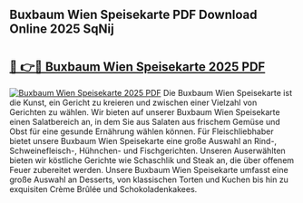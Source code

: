 ## Buxbaum Wien Speisekarte PDF Download Online 2025 SqNij

# <h2><a href="http://gcahg1.nevu.top/?p=Buxbaum+Wien+Speisekarte">🔗 👉🔴 Buxbaum Wien Speisekarte 2025 PDF</a></h2>

[![Buxbaum Wien Speisekarte 2025 PDF](https://i.imgur.com/dBaPXMq.png)](http://gcahg1.nevu.top/?p=Buxbaum+Wien+Speisekarte)
Die Buxbaum Wien Speisekarte ist die Kunst, ein Gericht zu kreieren und zwischen einer Vielzahl von Gerichten zu wählen. Wir bieten auf unserer Buxbaum Wien Speisekarte einen Salatbereich an, in dem Sie aus Salaten aus frischem Gemüse und Obst für eine gesunde Ernährung wählen können. Für Fleischliebhaber bietet unsere Buxbaum Wien Speisekarte eine große Auswahl an Rind-, Schweinefleisch-, Hühnchen- und Fischgerichten. Unseren Auserwählten bieten wir köstliche Gerichte wie Schaschlik und Steak an, die über offenem Feuer zubereitet werden. Unsere Buxbaum Wien Speisekarte umfasst eine große Auswahl an Desserts, von klassischen Torten und Kuchen bis hin zu exquisiten Crème Brûlée und Schokoladenkakees.
